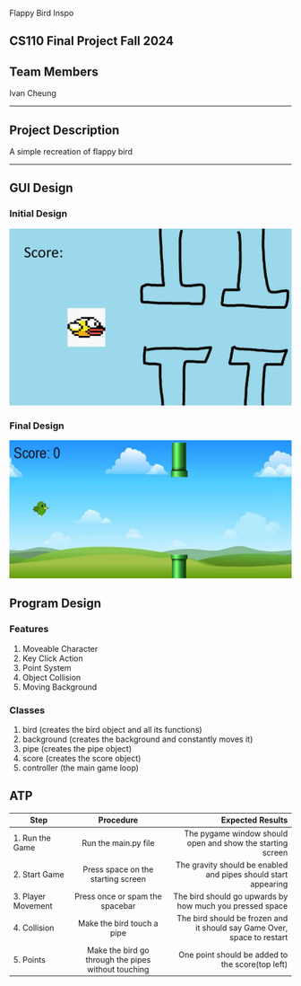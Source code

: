 Flappy Bird Inspo
## CS110 Final Project  Fall 2024

## Team Members

Ivan Cheung

***

## Project Description

A simple recreation of flappy bird

***    

## GUI Design

### Initial Design

![initial gui](assets/gui.jpg)

### Final Design

![final gui](assets/finalgui.jpg)

## Program Design

### Features

1. Moveable Character
2. Key Click Action
3. Point System
4. Object Collision
5. Moving Background

### Classes

1. bird (creates the bird object and all its functions)
2. background (creates the background and constantly moves it)
3. pipe (creates the pipe object)
4. score (creates the score object)
5. controller (the main game loop)

## ATP

| Step                 |Procedure             |Expected Results                   |
|----------------------|:--------------------:|----------------------------------:|
| 1. Run the Game | Run the main.py file | The pygame window should open and show the starting screen |
| 2. Start Game | Press space on the starting screen | The gravity should be enabled and pipes should start appearing |
| 3. Player Movement | Press once or spam the spacebar | The bird should go upwards by how much you pressed space |
| 4. Collision | Make the bird touch a pipe | The bird should be frozen and it should say Game Over, space to restart |
| 5. Points | Make the bird go through the pipes without touching | One point should be added to the score(top left) |